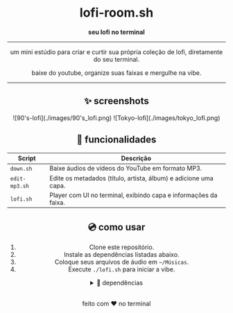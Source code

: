 <div align="center">

# lofi-room.sh

**seu lofi no terminal**

---

<p>
  um mini estúdio para criar e curtir sua própria coleção de lofi, diretamente do seu terminal.
</p>
<p>
  baixe do youtube, organize suas faixas e mergulhe na vibe.
</p>

---

## ✨ screenshots

<p align="center">
![90's-lofi](./images/90's_lofi.png)
![Tokyo-lofi](./images/tokyo_lofi.png)
</p> 

## 🚀 funcionalidades

| Script | Descrição |
| --- | --- |
| `down.sh` | Baixe áudios de vídeos do YouTube em formato MP3. |
| `edit-mp3.sh` | Edite os metadados (título, artista, álbum) e adicione uma capa. |
| `lofi.sh` | Player com UI no terminal, exibindo capa e informações da faixa. |

## 💿 como usar

1.  Clone este repositório.
2.  Instale as dependências listadas abaixo.
3.  Coloque seus arquivos de áudio em `~/Músicas`.
4.  Execute `./lofi.sh` para iniciar a vibe.

<details>
  <summary>🔧 dependências</summary>
  
  * `mpv` (o player de áudio)
  * `yt-dlp` (para baixar do YouTube)
  * `ffmpeg` (para edição de metadados e extração de capa)
  * `gum` (para a interface no terminal)
  * `chafa` (para exibir a arte do álbum no terminal)
  * `jq` (para processar dados JSON dos metadados)
  * `dbus-send` (para controlar o player)

</details>

<br>

<p>feito com ♥ no terminal</p>

</div>
